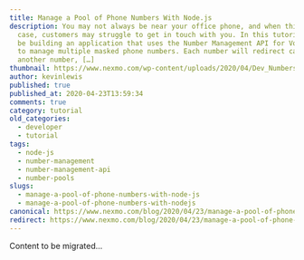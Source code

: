 ```yaml
---
title: Manage a Pool of Phone Numbers With Node.js
description: You may not always be near your office phone, and when this is the
  case, customers may struggle to get in touch with you. In this tutorial, we’ll
  be building an application that uses the Number Management API for Vonage APIs
  to manage multiple masked phone numbers. Each number will redirect calls to
  another number, […]
thumbnail: https://www.nexmo.com/wp-content/uploads/2020/04/Dev_Numbers_Node-js_1200x600.png
author: kevinlewis
published: true
published_at: 2020-04-23T13:59:34
comments: true
category: tutorial
old_categories:
  - developer
  - tutorial
tags:
  - node-js
  - number-management
  - number-management-api
  - number-pools
slugs:
  - manage-a-pool-of-phone-numbers-with-node-js
  - manage-a-pool-of-phone-numbers-with-nodejs
canonical: https://www.nexmo.com/blog/2020/04/23/manage-a-pool-of-phone-numbers-with-node-js
redirect: https://www.nexmo.com/blog/2020/04/23/manage-a-pool-of-phone-numbers-with-node-js
---
```

Content to be migrated...